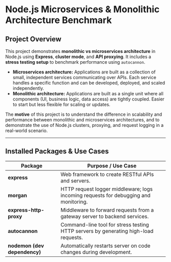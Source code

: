 # Node.js Microservices & Monolithic Architecture Benchmark

## Project Overview

This project demonstrates **monolithic vs microservices architecture** in Node.js using **Express**, **cluster mode**, and **API proxying**. It includes a **stress testing setup** to benchmark performance using `autocannon`.

- **Microservices architecture:** Applications are built as a collection of small, independent services communicating over APIs. Each service handles a specific function and can be developed, deployed, and scaled independently.
- **Monolithic architecture:** Applications are built as a single unit where all components (UI, business logic, data access) are tightly coupled. Easier to start but less flexible for scaling or updates.

The **motive** of this project is to understand the difference in scalability and performance between monolithic and microservices architectures, and to demonstrate the use of Node.js clusters, proxying, and request logging in a real-world scenario.

---

## Installed Packages & Use Cases

| Package                      | Purpose / Use Case                                                                   |
| ---------------------------- | ------------------------------------------------------------------------------------ |
| **express**                  | Web framework to create RESTful APIs and servers.                                    |
| **morgan**                   | HTTP request logger middleware; logs incoming requests for debugging and monitoring. |
| **express-http-proxy**       | Middleware to forward requests from a gateway server to backend services.            |
| **autocannon**               | Command-line tool for stress testing HTTP servers by generating high-load requests.  |
| **nodemon (dev dependency)** | Automatically restarts server on code changes during development.                    |
